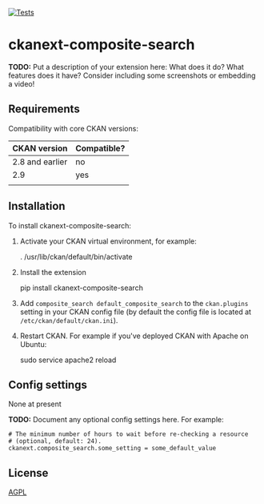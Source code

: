 [![Tests](https://github.com/DataShades/ckanext-composite-search/workflows/Tests/badge.svg?branch=main)](https://github.com/DataShades/ckanext-composite-search/actions)

# ckanext-composite-search

**TODO:** Put a description of your extension here:  What does it do? What features does it have? Consider including some screenshots or embedding a video!


## Requirements

Compatibility with core CKAN versions:

| CKAN version    | Compatible? |
|-----------------|-------------|
| 2.8 and earlier | no          |
| 2.9             | yes         |
|                 |             |


## Installation

To install ckanext-composite-search:

1. Activate your CKAN virtual environment, for example:

     . /usr/lib/ckan/default/bin/activate

2. Install the extension

	pip install ckanext-composite-search

3. Add `composite_search default_composite_search` to the `ckan.plugins`
   setting in your CKAN config file (by default the config file is located at
   `/etc/ckan/default/ckan.ini`).

4. Restart CKAN. For example if you've deployed CKAN with Apache on Ubuntu:

     sudo service apache2 reload


## Config settings

None at present

**TODO:** Document any optional config settings here. For example:

	# The minimum number of hours to wait before re-checking a resource
	# (optional, default: 24).
	ckanext.composite_search.some_setting = some_default_value

## License

[AGPL](https://www.gnu.org/licenses/agpl-3.0.en.html)
